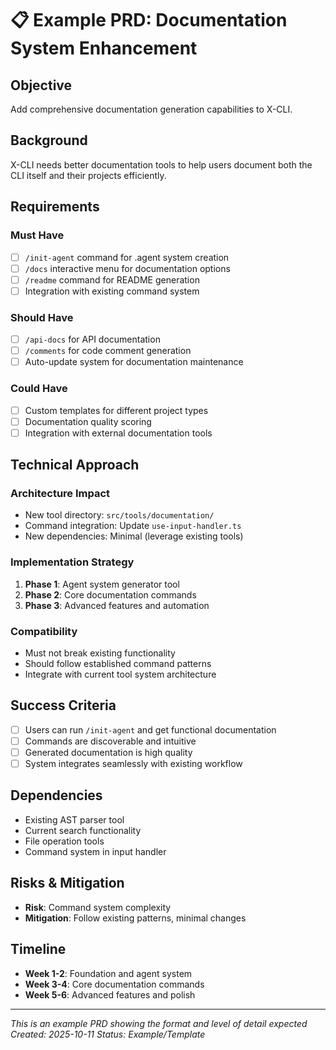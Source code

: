 # 📋 Example PRD: Documentation System Enhancement

## Objective
Add comprehensive documentation generation capabilities to X-CLI.

## Background
X-CLI needs better documentation tools to help users document both the CLI itself and their projects efficiently.

## Requirements

### Must Have
- [ ] `/init-agent` command for .agent system creation
- [ ] `/docs` interactive menu for documentation options
- [ ] `/readme` command for README generation
- [ ] Integration with existing command system

### Should Have  
- [ ] `/api-docs` for API documentation
- [ ] `/comments` for code comment generation
- [ ] Auto-update system for documentation maintenance

### Could Have
- [ ] Custom templates for different project types
- [ ] Documentation quality scoring
- [ ] Integration with external documentation tools

## Technical Approach

### Architecture Impact
- New tool directory: `src/tools/documentation/`
- Command integration: Update `use-input-handler.ts`
- New dependencies: Minimal (leverage existing tools)

### Implementation Strategy
1. **Phase 1**: Agent system generator tool
2. **Phase 2**: Core documentation commands
3. **Phase 3**: Advanced features and automation

### Compatibility
- Must not break existing functionality
- Should follow established command patterns
- Integrate with current tool system architecture

## Success Criteria
- [ ] Users can run `/init-agent` and get functional documentation
- [ ] Commands are discoverable and intuitive
- [ ] Generated documentation is high quality
- [ ] System integrates seamlessly with existing workflow

## Dependencies
- Existing AST parser tool
- Current search functionality  
- File operation tools
- Command system in input handler

## Risks & Mitigation
- **Risk**: Command system complexity
- **Mitigation**: Follow existing patterns, minimal changes

## Timeline
- **Week 1-2**: Foundation and agent system
- **Week 3-4**: Core documentation commands
- **Week 5-6**: Advanced features and polish

---
*This is an example PRD showing the format and level of detail expected*
*Created: 2025-10-11*
*Status: Example/Template*
